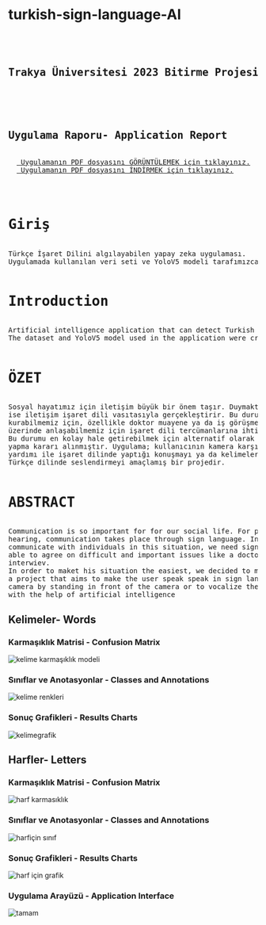 # turkish-sign-language-AI


<pre>
  <h2>
Trakya Üniversitesi 2023 Bitirme Projesi
  </h2>
 <h2>Uygulama Raporu- Application Report</h2> 
  <a href="https://github.com/canerakinn/turkish-sign-language-AI/blob/master/turkish-sign-language-AI.pdf"> Uygulamanın PDF dosyasını GÖRÜNTÜLEMEK için tıklayınız.</a>
  <a href="https://github.com/canerakinn/turkish-sign-language-AI/raw/master/turkish-sign-language-AI.pdf"> Uygulamanın PDF dosyasını İNDİRMEK için tıklayınız.</a>
  
</pre>

<pre>
 <h1>Giriş</h1>
Türkçe İşaret Dilini algılayabilen yapay zeka uygulaması. 
Uygulamada kullanılan veri seti ve YoloV5 modeli tarafımızca oluşturulmuştur.
  <h1>Introduction</h1>
Artificial intelligence application that can detect Turkish Sign Language.
The dataset and YoloV5 model used in the application were created by us. 
  
<h1>ÖZET</h1>
Sosyal hayatımız için iletişim büyük bir önem taşır. Duymakta zorluk çeken insanlar için 
ise iletişim işaret dili vasıtasıyla gerçekleştirir. Bu durumda olan bireyler ile iletişim 
kurabilmemiz için, özellikle doktor muayene ya da iş görüşme gibi zor ve önemli konular 
üzerinde anlaşabilmemiz için işaret dili tercümanlarına ihtiyaç duyulur.
Bu durumu en kolay hale getirebilmek için alternatif olarak bir tercüme uygulaması 
yapma kararı alınmıştır. Uygulama; kullanıcının kamera karşısına geçerek kamera 
yardımı ile işaret dilinde yaptığı konuşmayı ya da kelimeleri yapay zekâ yardımı ile 
Türkçe dilinde seslendirmeyi amaçlamış bir projedir.

<h1>ABSTRACT</h1>
Communication is so important for for our social life. For people who have difficulty 
hearing, communication takes place through sign language. In order for us to 
communicate with individuals in this situation, we need sign language interpreters to be 
able to agree on difficult and important issues like a doctor’s examination or a job 
interwiev.
In order to maket his situation the easiest, we decided to make a translation application is 
a project that aims to make the user speak speak in sign language with the help of the 
camera by standing in front of the camera or to vocalize the words in Turkish language 
with the help of artificial intelligence
</pre>
##
## Kelimeler- Words
### Karmaşıklık Matrisi - Confusion Matrix
  ![kelime karmaşıklık modeli](https://github.com/canerakinn/turkish-sign-language-AI/assets/82888722/99e9ed8d-4acc-4420-b7e3-fb6e460bb56a)
### Sınıflar ve Anotasyonlar - Classes and Annotations
  ![kelime renkleri](https://github.com/canerakinn/turkish-sign-language-AI/assets/82888722/af1c8926-5879-41f6-8aa3-83fef9569682)
### Sonuç Grafikleri - Results Charts
  ![kelimegrafik](https://github.com/canerakinn/turkish-sign-language-AI/assets/82888722/fc75c8e3-7bda-450d-90ef-9cb4fdede8ca)

##  
## Harfler- Letters
### Karmaşıklık Matrisi - Confusion Matrix
![harf karmasıklık](https://github.com/canerakinn/turkish-sign-language-AI/assets/82888722/8d8b5705-3373-405f-ba97-f277e80cb40b)
### Sınıflar ve Anotasyonlar - Classes and Annotations
![harfiçin sınıf](https://github.com/canerakinn/turkish-sign-language-AI/assets/82888722/a41a5800-e89c-4143-9fac-c28893be7e0f)
### Sonuç Grafikleri - Results Charts
![harf için grafik](https://github.com/canerakinn/turkish-sign-language-AI/assets/82888722/28369aaa-b8d8-455d-b750-bb5dc55338ca)

### Uygulama Arayüzü - Application Interface
  ![tamam](https://github.com/canerakinn/turkish-sign-language-AI/assets/82888722/f431a467-1399-4761-89db-0ad331032cf9)
